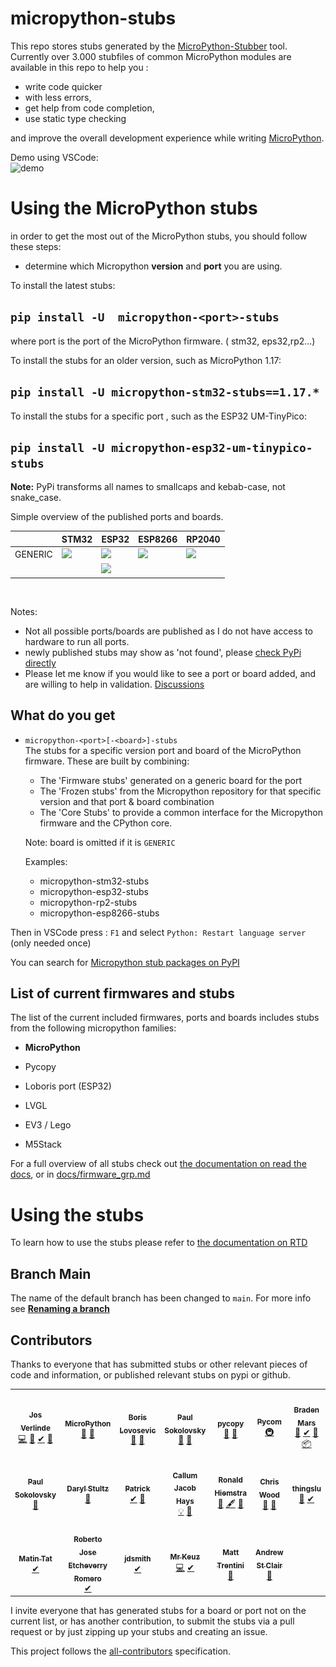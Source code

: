 # micropython-stubs
<img src="docs/img/colorstubs.jpg"
     alt="pencil stubs"
     width=0%
     height=20%
     style="float: right; margin-right: 10px;" />

This repo stores stubs generated by the [MicroPython-Stubber](https://github.com/Josverl/micropython-stubber#readme) tool.
Currently over 3.000 stubfiles of common MicroPython modules are available in this repo to help you : 
- write code quicker
- with less errors,
- get help from  code completion, 
- use static type checking 

and improve the overall development experience while writing [MicroPython](https://micropython.org/).


Demo using VSCode:  
![demo](docs/img/demo.gif)

# Using the MicroPython stubs

in order to get the most out of the MicroPython stubs, you should follow these steps:

- determine which Micropython **version** and **port**  you are using.


To install the latest stubs: 
## `pip install -U  micropython-<port>-stubs`   
where port is the port of the MicroPython firmware. ( stm32, eps32,rp2...) 

To install the stubs for an older version, such as MicroPython 1.17:   
## `pip install -U micropython-stm32-stubs==1.17.*` 


To install the stubs for a specific port , such as the ESP32 UM-TinyPico:   
## `pip install -U micropython-esp32-um-tinypico-stubs` 
**Note:** PyPi transforms all names to smallcaps and kebab-case, not snake_case.

Simple overview of the published ports and boards.

| | STM32 | ESP32 | ESP8266| RP2040 
|-|-------|-------|--------|------
| GENERIC | ![](https://img.shields.io/pypi/dm/micropython-stm32-stubs?label=micropython-stm32-stubs)| ![](https://img.shields.io/pypi/dm/micropython-esp32-stubs?label=micropython-esp32-stubs)| ![](https://img.shields.io/pypi/dm/micropython-esp8266-stubs?label=micropython-esp8266-stubs)| ![](https://img.shields.io/pypi/dm/micropython-rp2-stubs?label=micropython-rp2-stubs)
| | |![](https://img.shields.io/pypi/dm/micropython-esp32-um-tinypico-stubs?label=micropython-esp32-um-tinypico-stubs) | |
​


Notes: 
 - Not all possible ports/boards are published as I do not have access to hardware to run all ports.
 - newly published stubs may show as 'not found', please [check PyPi directly](https://pypi.org/search/?q=micropython+-stubs&o=&c=Programming+Language+%3A%3A+Python+%3A%3A+Implementation+%3A%3A+MicroPython)
 - Please let me know if you would like to see a port or board added, and are willing to help in validation. [Discussions]


## What do you get

 * `micropython-<port>[-<board>]-stubs`  
    The stubs for a specific version port and board of the MicroPython firmware.
    These are built by combining:
     * The 'Firmware stubs' generated on a generic board for the port 
     * The 'Frozen stubs' from the Micropython repository for that specific version and that port & board combination
     * The 'Core Stubs' to provide a common interface for the Micropython firmware and the CPython core.
    
    Note: board is omitted if it is `GENERIC`  

    Examples:
      - micropython-stm32-stubs
      - micropython-esp32-stubs
      - micropython-rp2-stubs
      - micropython-esp8266-stubs

Then in VSCode press : `F1` and select `Python: Restart language server`  
(only needed once)

You can search for [Micropython stub packages on PyPI][PYPI]

## List of current firmwares and stubs 
The list of the current included firmwares, ports and boards includes stubs from the following micropython families: 

 - **MicroPython**
 - Pycopy 
 - Loboris port (ESP32)

 - LVGL
 - EV3 / Lego
 - M5Stack

For a full overview of all stubs check out [the documentation on read the docs](https://micropython-stubs.readthedocs.io/en/latest/firmware_grp.html), or in  [docs/firmware_grp.md](docs/firmware_grp.md)

# Using the stubs 

To learn how to use the stubs please refer to [the documentation on RTD](https://micropython-stubs.readthedocs.io/en/latest/20_using.html)

## Branch Main
The name of the default branch has been changed to `main`.
For more info see [**Renaming a branch**](https://docs.github.com/en/repositories/configuring-branches-and-merges-in-your-repository/managing-branches-in-your-repository/renaming-a-branch#updating-a-local-clone-after-a-branch-name-changes)

## Contributors
Thanks to everyone that has submitted stubs or other relevant pieces of code and information, or published relevant stubs on pypi or github.

<!-- ALL-CONTRIBUTORS-LIST:START - Do not remove or modify this section -->
<!-- prettier-ignore-start -->
<!-- markdownlint-disable -->
<table>
  <tr>
    <td align="center"><a href="https://github.com/Josverl"><img src="https://avatars2.githubusercontent.com/u/981654?v=4?s=100" width="100px;" alt=""/><br /><sub><b>Jos Verlinde</b></sub></a><br /><a href="https://github.com/Josverl/micropython-stubs/commits?author=josverl" title="Code">💻</a> <a href="#stubs-josverl" title="MicroPython stubs">📝</a> <a href="#test-josverl" title="Test">✔</a> <a href="#tool-josverl" title="Tools">🔧</a></td>
    <td align="center"><a href="https://micropython.org/"><img src="https://avatars1.githubusercontent.com/u/6298560?v=4?s=100" width="100px;" alt=""/><br /><sub><b>MicroPython</b></sub></a><br /><a href="#data-micropython" title="Data">🔣</a> <a href="#stubs-micropython" title="MicroPython stubs">📝</a></td>
    <td align="center"><a href="https://github.com/loboris"><img src="https://avatars3.githubusercontent.com/u/6280349?v=4?s=100" width="100px;" alt=""/><br /><sub><b>Boris Lovosevic</b></sub></a><br /><a href="#data-loboris" title="Data">🔣</a> <a href="#stubs-loboris" title="MicroPython stubs">📝</a></td>
    <td align="center"><a href="https://github.com/pfalcon"><img src="https://avatars3.githubusercontent.com/u/500451?v=4?s=100" width="100px;" alt=""/><br /><sub><b>Paul Sokolovsky</b></sub></a><br /><a href="#data-pfalcon" title="Data">🔣</a> <a href="#stubs-pfalcon" title="MicroPython stubs">📝</a></td>
    <td align="center"><a href="https://github.com/pycopy"><img src="https://avatars0.githubusercontent.com/u/67273174?v=4?s=100" width="100px;" alt=""/><br /><sub><b>pycopy</b></sub></a><br /><a href="#data-pycopy" title="Data">🔣</a> <a href="#stubs-pycopy" title="MicroPython stubs">📝</a></td>
    <td align="center"><a href="https://github.com/pycom"><img src="https://avatars2.githubusercontent.com/u/16415153?v=4?s=100" width="100px;" alt=""/><br /><sub><b>Pycom</b></sub></a><br /><a href="#infra-pycom" title="Infrastructure (Hosting, Build-Tools, etc)">🚇</a></td>
    <td align="center"><a href="https://github.com/BradenM"><img src="https://avatars1.githubusercontent.com/u/5913808?v=4?s=100" width="100px;" alt=""/><br /><sub><b>Braden Mars</b></sub></a><br /><a href="#stubs-BradenM" title="MicroPython stubs">📝</a> <a href="#test-BradenM" title="Test">✔</a> <a href="#tool-BradenM" title="Tools">🔧</a> <a href="#platform-BradenM" title="Packaging/porting to new platform">📦</a></td>
  </tr>
  <tr>
    <td align="center"><a href="https://github.com/pfalcon"><img src="https://avatars3.githubusercontent.com/u/500451?v=4?s=100" width="100px;" alt=""/><br /><sub><b>Paul Sokolovsky</b></sub></a><br /><a href="#stubs-pfalcon" title="MicroPython stubs">📝</a></td>
    <td align="center"><a href="https://github.com/dastultz"><img src="https://avatars3.githubusercontent.com/u/4334042?v=4?s=100" width="100px;" alt=""/><br /><sub><b>Daryl Stultz</b></sub></a><br /><a href="#stubs-dastultz" title="MicroPython stubs">📝</a></td>
    <td align="center"><a href="http://patrickwalters.us/"><img src="https://avatars0.githubusercontent.com/u/4002194?v=4?s=100" width="100px;" alt=""/><br /><sub><b>Patrick</b></sub></a><br /><a href="#test-askpatrickw" title="Test">✔</a> <a href="#stubs-askpatrickw" title="MicroPython stubs">📝</a></td>
    <td align="center"><a href="http://comingsoon.tm/"><img src="https://avatars0.githubusercontent.com/u/13251689?v=4?s=100" width="100px;" alt=""/><br /><sub><b>Callum Jacob Hays</b></sub></a><br /><a href="#example-CallumJHays" title="Examples">💡</a> <a href="#research-CallumJHays" title="Research">🔬</a></td>
    <td align="center"><a href="https://github.com/RonaldHiemstra"><img src="https://avatars.githubusercontent.com/u/17012831?v=4?s=100" width="100px;" alt=""/><br /><sub><b>Ronald Hiemstra</b></sub></a><br /><a href="#stubs-ronaldHiemstra" title="MicroPython stubs">📝</a> <a href="#content-ronaldHiemstra" title="Content">🖋</a> <a href="https://github.com/Josverl/micropython-stubs/commits?author=ronaldHiemstra" title="Documentation">📖</a></td>
    <td align="center"><a href="https://github.com/cpwood"><img src="https://avatars.githubusercontent.com/u/13966104?v=4?s=100" width="100px;" alt=""/><br /><sub><b>Chris Wood</b></sub></a><br /><a href="#stubs-cpwood" title="MicroPython stubs">📝</a> <a href="#tool-cpwood" title="Tools">🔧</a></td>
    <td align="center"><a href="https://github.com/thingslu"><img src="https://avatars.githubusercontent.com/u/34967785?v=4?s=100" width="100px;" alt=""/><br /><sub><b>thingslu</b></sub></a><br /><a href="#stubs-thingslu" title="MicroPython stubs">📝</a> <a href="#test-thingslu" title="Test">✔</a></td>
  </tr>
  <tr>
    <td align="center"><a href="https://github.com/WerdoxDev"><img src="https://avatars.githubusercontent.com/u/32638453?v=4?s=100" width="100px;" alt=""/><br /><sub><b>Matin Tat</b></sub></a><br /><a href="#test-WerdoxDev" title="Test">✔</a></td>
    <td align="center"><a href="https://github.com/robertoetcheverryr"><img src="https://avatars.githubusercontent.com/u/63941860?v=4?s=100" width="100px;" alt=""/><br /><sub><b>Roberto Jose Etcheverry Romero</b></sub></a><br /><a href="#test-robertoetcheverryr" title="Test">✔</a></td>
    <td align="center"><a href="https://github.com/jdsmith"><img src="https://avatars.githubusercontent.com/u/1379246?v=4?s=100" width="100px;" alt=""/><br /><sub><b>jdsmith</b></sub></a><br /><a href="#test-jdsmith" title="Test">✔</a></td>
    <td align="center"><a href="https://github.com/mrkeuz"><img src="https://avatars.githubusercontent.com/u/6247921?v=4?s=100" width="100px;" alt=""/><br /><sub><b>Mr Keuz</b></sub></a><br /><a href="https://github.com/Josverl/micropython-stubs/commits?author=mrkeuz" title="Code">💻</a> <a href="#test-mrkeuz" title="Test">✔</a></td>
    <td align="center"><a href="https://github.com/mattytrentini"><img src="https://avatars.githubusercontent.com/u/194201?v=4?s=100" width="100px;" alt=""/><br /><sub><b>Matt Trentini</b></sub></a><br /><a href="#stubs-mattytrentini" title="MicroPython stubs">📝</a></td>
    <td align="center"><a href="https://andrew-stclair.com/"><img src="https://avatars.githubusercontent.com/u/4944499?v=4?s=100" width="100px;" alt=""/><br /><sub><b>Andrew St Clair</b></sub></a><br /><a href="#stubs-andrew-stclair" title="MicroPython stubs">📝</a></td>
  </tr>
</table>

<!-- markdownlint-restore -->
<!-- prettier-ignore-end -->

<!-- ALL-CONTRIBUTORS-LIST:END -->

I invite everyone that has generated stubs for a board or port not on the current list, or has another contribution, to submit the stubs via a pull request or by just zipping up your stubs and creating an issue. 

This project follows the [all-contributors](https://github.com/all-contributors/all-contributors) specification. 


[samples]: https://github.com/josverl/micropython-stubs/tree/main/docs/samples
[Discussions]: https://github.com/Josverl/micropython-stubs/discussions/categories/ideas
[PYPI]: https://pypi.org/search/?q=-stubs&o=&c=Programming+Language+%3A%3A+Python+%3A%3A+Implementation+%3A%3A+MicroPython
